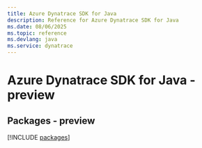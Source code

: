 ```yaml
---
title: Azure Dynatrace SDK for Java
description: Reference for Azure Dynatrace SDK for Java
ms.date: 08/06/2025
ms.topic: reference
ms.devlang: java
ms.service: dynatrace
---
```

# Azure Dynatrace SDK for Java - preview
## Packages - preview
[!INCLUDE [packages](dynatrace-index.md)]